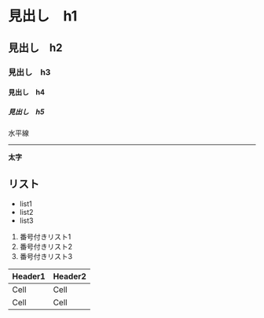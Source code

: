 # 見出し　h1
## 見出し　h2
### 見出し　h3
#### 見出し　h4
##### 見出し　h5

水平線

--- 

**太字**

## リスト

- list1
- list2
- list3

1. 番号付きリスト1
2. 番号付きリスト2
3. 番号付きリスト3

Header1 | Header2
------- | -------
Cell    | Cell
Cell    | Cell
